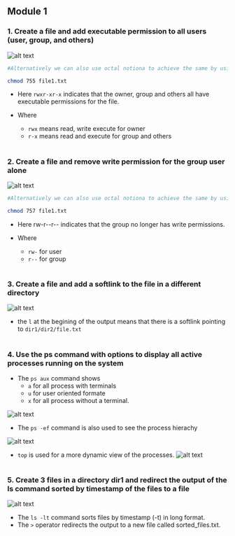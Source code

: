 ## Module 1

### 1. Create a file and add executable permission to all users (user, group, and others)

![alt text](image.png)


```bash
#Alternatively we can also use octal notiona to achieve the same by using the below command

chmod 755 file1.txt

```
- Here `rwxr-xr-x` indicates that the owner, group and others all have executable permissions for the file.

- Where 
    - `rwx` means read, write execute for owner
    - `r-x` means read and execute for group and others

#
### 2. Create a file and remove write permission for the group user alone

![alt text](image-1.png)

```bash
#Alternatively we can also use octal notiona to achieve the same by using the below command

chmod 757 file1.txt

```
- Here rw-r--r-- indicates that the group no longer has write permissions.

- Where
    - `rw-` for user
    - `r--` for group
#
### 3. Create a file and add a softlink to the file in a different directory
![alt text](image-8.png)

- the `l` at the begining of the output means that there is a softlink pointing to `dir1/dir2/file.txt`
#
### 4. Use the ps command with options to display all active processes running on the system

- The `ps aux` command shows
    - `a` for all process with terminals 
    - `u` for user oriented formate
    - `x` for all process without a terminal.

![alt text](image-3.png)

- The `ps -ef` command is also used to see the process hierachy

![alt text](image-4.png)

- `top` is used for a more dynamic view of the processes.
![alt text](image-5.png)

#

### 5. Create 3 files in a directory dir1 and redirect the output of the ls command sorted by timestamp of the files to a file


![alt text](image-7.png)

- The `ls -lt` command sorts files by timestamp (-t) in long format. 
- The `>` operator redirects the output to a new file called sorted_files.txt.